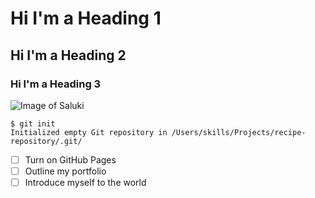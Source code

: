 # Hi I'm a Heading 1
## Hi I'm a Heading 2
### Hi I'm a Heading 3
![Image of Saluki](https://www.akc.org/wp-content/uploads/2017/11/Saluki-History-01.jpg)
```
$ git init
Initialized empty Git repository in /Users/skills/Projects/recipe-repository/.git/
```
- [ ] Turn on GitHub Pages
- [ ] Outline my portfolio
- [ ] Introduce myself to the world
